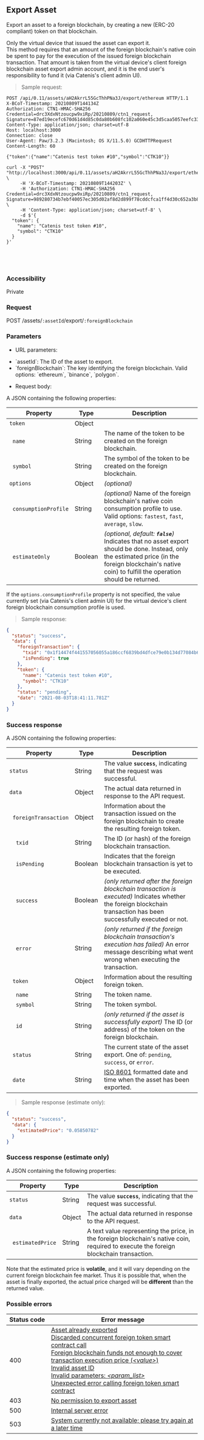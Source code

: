 ## Export Asset

Export an asset to a foreign blockchain, by creating a new (ERC-20 compliant) token on that blockchain.

<aside class="notice">
Only the virtual device that issued the asset can export it.
</aside>

<aside class="notice">
This method requires that an amount of the foreign blockchain's native coin be spent to pay for the execution of the
 issued foreign blockchain transaction. That amount is taken from the virtual device's client foreign blockchain asset
 export admin account, and it is the end user's responsibility to fund it (via Catenis's client admin UI).
</aside>

> Sample request:

```http--raw
POST /api/0.11/assets/aH2AkrrL55GcThhPNa3J/export/ethereum HTTP/1.1
X-BCoT-Timestamp: 20210809T144134Z
Authorization: CTN1-HMAC-SHA256 Credential=drc3XdxNtzoucpw9xiRp/20210809/ctn1_request, Signature=87ed19ecefc670d61d4d85c0da80b608fc102a060e45c3d5caa5057eefc33d13
Content-Type: application/json; charset=utf-8
Host: localhost:3000
Connection: close
User-Agent: Paw/3.2.3 (Macintosh; OS X/11.5.0) GCDHTTPRequest
Content-Length: 60

{"token":{"name":"Catenis test token #10","symbol":"CTK10"}}
```

```shell
curl -X "POST" "http://localhost:3000/api/0.11/assets/aH2AkrrL55GcThhPNa3J/export/ethereum" \
     -H 'X-BCoT-Timestamp: 20210809T144203Z' \
     -H 'Authorization: CTN1-HMAC-SHA256 Credential=drc3XdxNtzoucpw9xiRp/20210809/ctn1_request, Signature=989280734b7ebf40057ec305d02af8d2d899f78cddcfca1ff4d30c652a3b8dc6' \
     -H 'Content-Type: application/json; charset=utf-8' \
     -d $'{
  "token": {
    "name": "Catenis test token #10",
    "symbol": "CTK10"
  }
}'
```

```html--javascript
```

```javascript--node
```

```php
```

```rust
```

### Accessibility

Private

### Request

POST /assets/`:assetId`/export/`:foreignBlockchain`

### Parameters

<!-- Note: we are not using the native markdown list feature for the second level items because the generated
        HTML has no space to the following first level item -->
- URL parameters:
<ul class="parameterList">
  <li>`assetId`: The ID of the asset to export.</li>
  <li>`foreignBlockchain`: The key identifying the foreign blockchain. Valid options: `ethereum`, `binance`, `polygon`.</li>
</ul>

* Request body:

A JSON containing the following properties:

| Property | Type | Description |
| -------- | ---- | ----------- |
| `token` | Object | |
| &nbsp;&nbsp;`name` | String | The name of the token to be created on the foreign blockchain. |
| &nbsp;&nbsp;`symbol` | String | The symbol of the token to be created on the foreign blockchain. |
| `options` | Object | *(optional)* |
| &nbsp;&nbsp;`consumptionProfile` | String | *(optional)* Name of the foreign blockchain's native coin consumption profile to use. Valid options: `fastest`, `fast`, `average`, `slow`. |
| &nbsp;&nbsp;`estimateOnly` | Boolean | *(optional, default: __`false`__)* Indicates that no asset export should be done. Instead, only the estimated price (in the foreign blockchain's native coin) to fulfill the operation should be returned. |

<aside class="notice">
If the <code>options.consumptionProfile</code> property is not specified, the value currently set (via Catenis's client
 admin UI) for the virtual device's client foreign blockchain consumption profile is used.
</aside>

> Sample response:

```json
{
  "status": "success",
  "data": {
    "foreignTransaction": {
      "txid": "0x1f14474f441557056055a186ccf6839bd4dfce79e0b134d77084b6ef4274dc1a",
      "isPending": true
    },
    "token": {
      "name": "Catenis test token #10",
      "symbol": "CTK10"
    },
    "status": "pending",
    "date": "2021-08-03T18:41:11.781Z"
  }
}
```

### Success response

A JSON containing the following properties:

| Property | Type | Description |
| -------- | ---- | ----------- |
| `status` | String | The value **`success`**, indicating that the request was successful. |
| `data` | Object | The actual data returned in response to the API request. |
| &nbsp;&nbsp;`foreignTransaction` | Object | Information about the transaction issued on the foreign blockchain to create the resulting foreign token. |
| &nbsp;&nbsp;&nbsp;&nbsp;`txid` | String | The ID (or hash) of the foreign blockchain transaction. |
| &nbsp;&nbsp;&nbsp;&nbsp;`isPending` | Boolean | Indicates that the foreign blockchain transaction is yet to be executed. |
| &nbsp;&nbsp;&nbsp;&nbsp;`success` | Boolean | *(only returned after the foreign blockchain transaction is executed)* Indicates whether the foreign blockchain transaction has been successfully executed or not. |
| &nbsp;&nbsp;&nbsp;&nbsp;`error` | String | *(only returned if the foreign blockchain transaction's execution has failed)* An error message describing what went wrong when executing the transaction. |
| &nbsp;&nbsp;`token` | Object | Information about the resulting foreign token. |
| &nbsp;&nbsp;&nbsp;&nbsp;`name` | String | The token name. |
| &nbsp;&nbsp;&nbsp;&nbsp;`symbol` | String | The token symbol. |
| &nbsp;&nbsp;&nbsp;&nbsp;`id` | String | *(only returned if the asset is successfully export)* The ID (or address) of the token on the foreign blockchain. |
| &nbsp;&nbsp;`status` | String | The current state of the asset export. One of: `pending`, `success`, or `error`. |
| &nbsp;&nbsp;`date` | String | <a href="https://en.wikipedia.org/wiki/ISO_8601" target="_blank">ISO 8601</a> formatted date and time when the asset has been exported. |

> Sample response (estimate only):

```json
{
  "status": "success",
  "data": {
    "estimatedPrice": "0.05850782"
  }
}
```

### Success response (estimate only)

A JSON containing the following properties:

| Property | Type | Description |
| -------- | ---- | ----------- |
| `status` | String | The value **`success`**, indicating that the request was successful. |
| `data` | Object | The actual data returned in response to the API request. |
| &nbsp;&nbsp;`estimatedPrice` | String | A text value representing the price, in the foreign blockchain's native coin, required to execute the foreign blockchain transaction. |

<aside class="notice">
Note that the estimated price is <b>volatile</b>, and it will vary depending on the current foreign blockchain fee
 market. Thus it is possible that, when the asset is finally exported, the actual price charged will be <b>different</b>
 than the returned value.
</aside>

### Possible errors

| Status&nbsp;code | Error&nbsp;message |
| ----------- | ------------- |
| 400 | <a href="#error_msg_6">Asset already exported</a><br><a href="#error_msg_80">Discarded concurrent foreign token smart contract call</a><br><a href="#error_msg_90">Foreign blockchain funds not enough to cover transaction execution price (<i>&lt;value&gt;</i>)</a><br><a href="#error_msg_105">Invalid asset ID</a><br><a href="#error_msg_130">Invalid parameters: <i>&lt;param_list&gt;</i></a><br><a href="#error_msg_230">Unexpected error calling foreign token smart contract</a> |
| 403 | <a href="#error_msg_176">No permission to export asset</a> |
| 500 | <a href="#error_msg_100">Internal server error</a> |
| 503 | <a href="#error_msg_220">System currently not available; please try again at a later time</a> |
